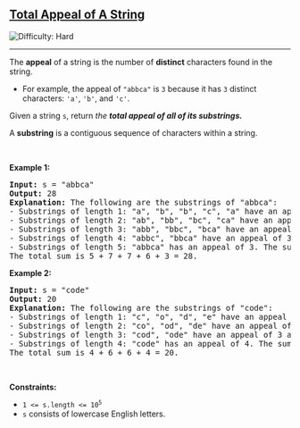 <h2><a href="https://leetcode.com/problems/total-appeal-of-a-string">Total Appeal of A String</a></h2> <img src='https://img.shields.io/badge/Difficulty-Hard-red' alt='Difficulty: Hard' /><hr><p>The <b>appeal</b> of a string is the number of <strong>distinct</strong> characters found in the string.</p>

<ul>
	<li>For example, the appeal of <code>&quot;abbca&quot;</code> is <code>3</code> because it has <code>3</code> distinct characters: <code>&#39;a&#39;</code>, <code>&#39;b&#39;</code>, and <code>&#39;c&#39;</code>.</li>
</ul>

<p>Given a string <code>s</code>, return <em>the <strong>total appeal of all of its <strong>substrings</strong>.</strong></em></p>

<p>A <strong>substring</strong> is a contiguous sequence of characters within a string.</p>

<p>&nbsp;</p>
<p><strong class="example">Example 1:</strong></p>

<pre>
<strong>Input:</strong> s = &quot;abbca&quot;
<strong>Output:</strong> 28
<strong>Explanation:</strong> The following are the substrings of &quot;abbca&quot;:
- Substrings of length 1: &quot;a&quot;, &quot;b&quot;, &quot;b&quot;, &quot;c&quot;, &quot;a&quot; have an appeal of 1, 1, 1, 1, and 1 respectively. The sum is 5.
- Substrings of length 2: &quot;ab&quot;, &quot;bb&quot;, &quot;bc&quot;, &quot;ca&quot; have an appeal of 2, 1, 2, and 2 respectively. The sum is 7.
- Substrings of length 3: &quot;abb&quot;, &quot;bbc&quot;, &quot;bca&quot; have an appeal of 2, 2, and 3 respectively. The sum is 7.
- Substrings of length 4: &quot;abbc&quot;, &quot;bbca&quot; have an appeal of 3 and 3 respectively. The sum is 6.
- Substrings of length 5: &quot;abbca&quot; has an appeal of 3. The sum is 3.
The total sum is 5 + 7 + 7 + 6 + 3 = 28.
</pre>

<p><strong class="example">Example 2:</strong></p>

<pre>
<strong>Input:</strong> s = &quot;code&quot;
<strong>Output:</strong> 20
<strong>Explanation:</strong> The following are the substrings of &quot;code&quot;:
- Substrings of length 1: &quot;c&quot;, &quot;o&quot;, &quot;d&quot;, &quot;e&quot; have an appeal of 1, 1, 1, and 1 respectively. The sum is 4.
- Substrings of length 2: &quot;co&quot;, &quot;od&quot;, &quot;de&quot; have an appeal of 2, 2, and 2 respectively. The sum is 6.
- Substrings of length 3: &quot;cod&quot;, &quot;ode&quot; have an appeal of 3 and 3 respectively. The sum is 6.
- Substrings of length 4: &quot;code&quot; has an appeal of 4. The sum is 4.
The total sum is 4 + 6 + 6 + 4 = 20.
</pre>

<p>&nbsp;</p>
<p><strong>Constraints:</strong></p>

<ul>
	<li><code>1 &lt;= s.length &lt;= 10<sup>5</sup></code></li>
	<li><code>s</code> consists of lowercase English letters.</li>
</ul>
